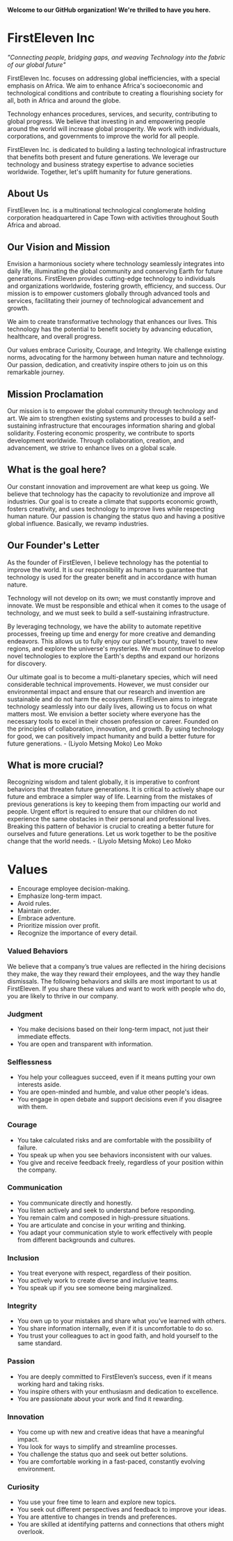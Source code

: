 #### Welcome to our GitHub organization! We're thrilled to have you here.

# FirstEleven Inc

*"Connecting people, bridging gaps, and weaving Technology into the fabric of our global future"*

FirstEleven Inc. focuses on addressing global inefficiencies, with a special emphasis on Africa. We aim to enhance Africa's socioeconomic and technological conditions and contribute to creating a flourishing society for all, both in Africa and around the globe.

Technology enhances procedures, services, and security, contributing to global progress. We believe that investing in and empowering people around the world will increase global prosperity. We work with individuals, corporations, and governments to improve the world for all people.

FirstEleven Inc. is dedicated to building a lasting technological infrastructure that benefits both present and future generations. We leverage our technology and business strategy expertise to advance societies worldwide. Together, let's uplift humanity for future generations.

## About Us

FirstEleven Inc. is a multinational technological conglomerate holding corporation headquartered in Cape Town with activities throughout South Africa and abroad.

## Our Vision and Mission

Envision a harmonious society where technology seamlessly integrates into daily life, illuminating the global community and conserving Earth for future generations. FirstEleven provides cutting-edge technology to individuals and organizations worldwide, fostering growth, efficiency, and success. Our mission is to empower customers globally through advanced tools and services, facilitating their journey of technological advancement and growth.

We aim to create transformative technology that enhances our lives. This technology has the potential to benefit society by advancing education, healthcare, and overall progress.

Our values embrace Curiosity, Courage, and Integrity. We challenge existing norms, advocating for the harmony between human nature and technology. Our passion, dedication, and creativity inspire others to join us on this remarkable journey.

## Mission Proclamation

Our mission is to empower the global community through technology and art. We aim to strengthen existing systems and processes to build a self-sustaining infrastructure that encourages information sharing and global solidarity. Fostering economic prosperity, we contribute to sports development worldwide. Through collaboration, creation, and advancement, we strive to enhance lives on a global scale.

## What is the goal here?

Our constant innovation and improvement are what keep us going. We believe that technology has the capacity to revolutionize and improve all industries. Our goal is to create a climate that supports economic growth, fosters creativity, and uses technology to improve lives while respecting human nature. Our passion is changing the status quo and having a positive global influence. Basically, we revamp industries.

## Our Founder's Letter

As the founder of FirstEleven, I believe technology has the potential to improve the world. It is our responsibility as humans to guarantee that technology is used for the greater benefit and in accordance with human nature.

Technology will not develop on its own; we must constantly improve and innovate. We must be responsible and ethical when it comes to the usage of technology, and we must seek to build a self-sustaining infrastructure.

By leveraging technology, we have the ability to automate repetitive processes, freeing up time and energy for more creative and demanding endeavors. This allows us to fully enjoy our planet's bounty, travel to new regions, and explore the universe's mysteries. We must continue to develop novel technologies to explore the Earth's depths and expand our horizons for discovery.

Our ultimate goal is to become a multi-planetary species, which will need considerable technical improvements. However, we must consider our environmental impact and ensure that our research and invention are sustainable and do not harm the ecosystem.
FirstEleven aims to integrate technology seamlessly into our daily lives, allowing us to focus on what matters most. We envision a better society where everyone has the necessary tools to excel in their chosen profession or career. Founded on the principles of collaboration, innovation, and growth. By using technology for good, we can positively impact humanity and build a better future for future generations. - (Liyolo Metsing Moko) Leo Moko

## What is more crucial?

Recognizing wisdom and talent globally, it is imperative to confront behaviors that threaten future generations. It is critical to actively shape our future and embrace a simpler way of life. Learning from the mistakes of previous generations is key to keeping them from impacting our world and people. Urgent effort is required to ensure that our children do not experience the same obstacles in their personal and professional lives. Breaking this pattern of behavior is crucial to creating a better future for ourselves and future generations. Let us work together to be the positive change that the world needs. - (Liyolo Metsing Moko) Leo Moko

# Values

- Encourage employee decision-making.
- Emphasize long-term impact.
- Avoid rules.
- Maintain order.
- Embrace adventure.
- Prioritize mission over profit.
- Recognize the importance of every detail.

### Valued Behaviors

We believe that a company’s true values are reflected in the hiring decisions they make, the way they reward their employees, and the way they handle dismissals. The following behaviors and skills are most important to us at FirstEleven. If you share these values and want to work with people who do, you are likely to thrive in our company.

### Judgment

- You make decisions based on their long-term impact, not just their immediate effects.
- You are open and transparent with information.

### Selflessness

- You help your colleagues succeed, even if it means putting your own interests aside.
- You are open-minded and humble, and value other people's ideas.
- You engage in open debate and support decisions even if you disagree with them.

### Courage

- You take calculated risks and are comfortable with the possibility of failure.
- You speak up when you see behaviors inconsistent with our values.
- You give and receive feedback freely, regardless of your position within the company.

### Communication

- You communicate directly and honestly.
- You listen actively and seek to understand before responding.
- You remain calm and composed in high-pressure situations.
- You are articulate and concise in your writing and thinking.
- You adapt your communication style to work effectively with people from different backgrounds and cultures.

### Inclusion

- You treat everyone with respect, regardless of their position.
- You actively work to create diverse and inclusive teams.
- You speak up if you see someone being marginalized.

### Integrity

- You own up to your mistakes and share what you’ve learned with others.
- You share information internally, even if it is uncomfortable to do so.
- You trust your colleagues to act in good faith, and hold yourself to the same standard.

### Passion

- You are deeply committed to FirstEleven’s success, even if it means working hard and taking risks.
- You inspire others with your enthusiasm and dedication to excellence.
- You are passionate about your work and find it rewarding.

### Innovation

- You come up with new and creative ideas that have a meaningful impact.
- You look for ways to simplify and streamline processes.
- You challenge the status quo and seek out better solutions.
- You are comfortable working in a fast-paced, constantly evolving environment.

### Curiosity

- You use your free time to learn and explore new topics.
- You seek out different perspectives and feedback to improve your ideas.
- You are attentive to changes in trends and preferences.
- You are skilled at identifying patterns and connections that others might overlook.

